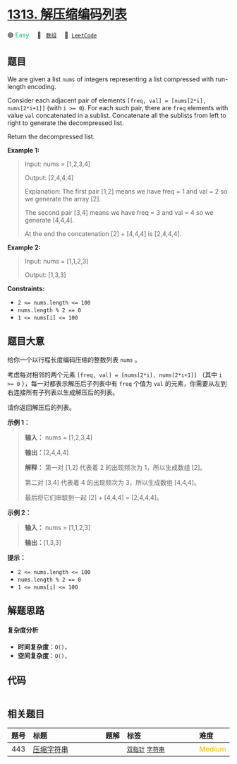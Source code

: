# [1313. 解压缩编码列表](https://leetcode.com/problems/decompress-run-length-encoded-list)

🟢 <font color=#15bd66>Easy</font>&emsp; 🔖&ensp; [`数组`](/leetcode-js/outline/tag/array.md)&emsp; 🔗&ensp;[`LeetCode`](https://leetcode.com/problems/decompress-run-length-encoded-list)

## 题目

We are given a list `nums` of integers representing a list compressed with
run-length encoding.

Consider each adjacent pair of elements `[freq, val] = [nums[2*i],
nums[2*i+1]]` (with `i >= 0`).  For each such pair, there are `freq` elements
with value `val` concatenated in a sublist. Concatenate all the sublists from
left to right to generate the decompressed list.

Return the decompressed list.



**Example 1:**

> Input: nums = [1,2,3,4]
> 
> Output: [2,4,4,4]
> 
> Explanation: The first pair [1,2] means we have freq = 1 and val = 2 so we generate the array [2].
> 
> The second pair [3,4] means we have freq = 3 and val = 4 so we generate [4,4,4].
> 
> At the end the concatenation [2] + [4,4,4] is [2,4,4,4].

**Example 2:**

> Input: nums = [1,1,2,3]
> 
> Output: [1,3,3]

**Constraints:**

  * `2 <= nums.length <= 100`
  * `nums.length % 2 == 0`
  * `1 <= nums[i] <= 100`


## 题目大意

给你一个以行程长度编码压缩的整数列表 `nums` 。

考虑每对相邻的两个元素 `[freq, val] = [nums[2*i], nums[2*i+1]]` （其中 `i >= 0`
），每一对都表示解压后子列表中有 `freq` 个值为 `val` 的元素，你需要从左到右连接所有子列表以生成解压后的列表。

请你返回解压后的列表。

**示例 1：**

> 
> 
> 
> 
> 
> **输入：** nums = [1,2,3,4]
> 
> **输出：**[2,4,4,4]
> 
> **解释：** 第一对 [1,2] 代表着 2 的出现频次为 1，所以生成数组 [2]。
> 
> 第二对 [3,4] 代表着 4 的出现频次为 3，所以生成数组 [4,4,4]。
> 
> 最后将它们串联到一起 [2] + [4,4,4] = [2,4,4,4]。

**示例 2：**

> 
> 
> 
> 
> 
> **输入：** nums = [1,1,2,3]
> 
> **输出：**[1,3,3]
> 
> 

**提示：**

  * `2 <= nums.length <= 100`
  * `nums.length % 2 == 0`
  * `1 <= nums[i] <= 100`


## 解题思路

#### 复杂度分析

- **时间复杂度**：`O()`，
- **空间复杂度**：`O()`，

## 代码

```javascript

```

## 相关题目

<!-- prettier-ignore -->
| 题号 | 标题 | 题解 | 标签 | 难度 |
| :------: | :------ | :------: | :------ | :------ |
| 443 | [压缩字符串](https://leetcode.com/problems/string-compression) |  |  [`双指针`](/leetcode-js/outline/tag/two-pointers.md) [`字符串`](/leetcode-js/outline/tag/string.md) | <font color=#ffb800>Medium</font> |

<style>
.blue {
    background-color: #096dd9;
    padding: 0.25rem 0.5rem;
    margin: 0;
    font-size: 0.85em;
    border-radius: 3px;
    color: white;
    font-weight: 500;
}
table th:first-of-type { width: 10%; }
table th:nth-of-type(2) { width: 35%; }
table th:nth-of-type(3) { width: 10%; }
table th:nth-of-type(4) { width: 35%; }
table th:nth-of-type(5) { width: 10%; }
</style>
